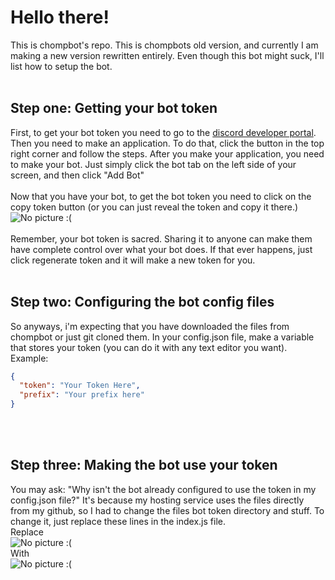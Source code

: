# Hello there!
This is chompbot's repo. This is chompbots old version, and currently I am making a new version rewritten entirely. Even though this bot might suck, I'll list how to setup the bot. 
<br> 
<br>
## Step one: Getting your bot token 

First, to get your bot token you need to go to the [discord developer portal](https://discord.com/developers/applications). Then you need to make an application. To do that, click the button in the top right corner and follow the steps. After you make your application, you need to make your bot. Just simply click the bot tab on the left side of your screen, and then click "Add Bot"
<br>
<br>
Now that you have your bot, to get the bot token you need to click on the copy token button (or you can just reveal the token and copy it there.)<br>
![No picture :(](https://cdn.discordapp.com/attachments/697634291340804106/770335284998832128/unknown.png)
<br>
<br> 
Remember, your bot token is sacred. Sharing it to anyone can make them have complete control over what your bot does. If that ever happens, just click regenerate token and it will make a new token for you.
<br>
<br>
## Step two: Configuring the bot config files
So anyways, i'm expecting that you have downloaded the files from chompbot or just git cloned them. In your config.json file, make a variable that stores your token (you can do it with any text editor you want). Example:
```json
{
  "token": "Your Token Here",
  "prefix": "Your prefix here"
}
```
<br>
<br>

## Step three: Making the bot use your token
You may ask: "Why isn't the bot already configured to use the token in my config.json file?" It's because my hosting service uses the files directly from my github, so I had to change the files bot token directory and stuff. To change it, just replace these lines in the index.js file. 
<br>
Replace
<br>
![No picture :(](https://cdn.discordapp.com/attachments/697634291340804106/770338276191633408/unknown.png)
<br>
With
<br>
![No picture :(](https://cdn.discordapp.com/attachments/697634291340804106/770338743147429908/unknown.png)


